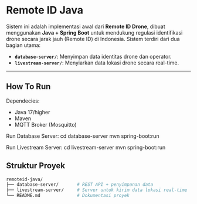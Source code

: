 # Remote ID Java

Sistem ini adalah implementasi awal dari **Remote ID Drone**, dibuat menggunakan **Java + Spring Boot** untuk mendukung regulasi identifikasi drone secara jarak jauh (Remote ID) di Indonesia. Sistem terdiri dari dua bagian utama:

- **`database-server/`**: Menyimpan data identitas drone dan operator.
- **`livestream-server/`**: Menyiarkan data lokasi drone secara real-time.

---

## How To Run
Dependecies:
- Java 17/higher
- Maven
- MQTT Broker (Mosquitto)

Run Database Server:
cd database-server
mvn spring-boot:run

Run Livestream Server:
cd livestream-server
mvn spring-boot:run

## Struktur Proyek

```bash
remoteid-java/
├── database-server/       # REST API + penyimpanan data
├── livestream-server/     # Server untuk kirim data lokasi real-time
└── README.md              # Dokumentasi proyek
